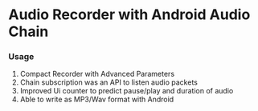 # Audio Recorder with Android Audio Chain

### Usage
1. Compact Recorder with Advanced Parameters
2. Chain subscription was an API to listen audio packets
3. Improved Ui counter to predict pause/play and duration of audio
4. Able to write as MP3/Wav format with Android
